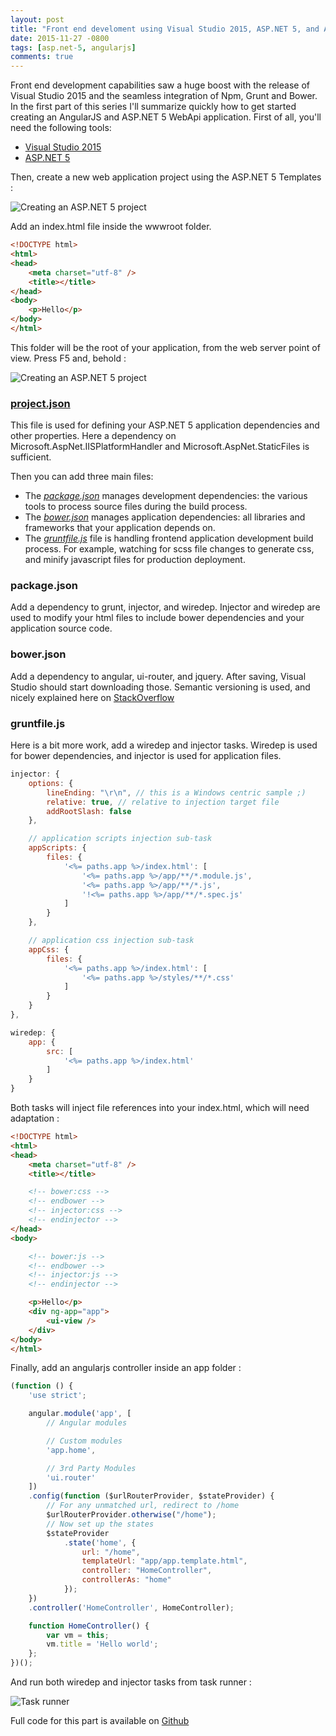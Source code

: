 ```yaml
---
layout: post
title: "Front end develoment using Visual Studio 2015, ASP.NET 5, and AngularJS - Part 1"
date: 2015-11-27 -0800
tags: [asp.net-5, angularjs]
comments: true
---
```


Front end development capabilities saw a huge boost with the release of Visual Studio 2015 and the seamless integration of Npm, Grunt and Bower. In the first part of this series I'll summarize quickly how to get started creating an AngularJS and ASP.NET 5 WebApi application. First of all, you'll need the following tools:

- [Visual Studio 2015](https://www.visualstudio.com/en-us/products/visual-studio-community-vs.aspx)
- [ASP.NET 5](https://docs.asp.net/en/latest/getting-started/installing-on-windows.html)

Then, create a new web application project using the ASP.NET 5 Templates :

![Creating an ASP.NET 5 project](/img/2015-11-27-project-creation.png) 

Add an index.html file inside the wwwroot folder. 

```` html
<!DOCTYPE html>
<html>
<head>
    <meta charset="utf-8" />
    <title></title>
</head>
<body>
    <p>Hello</p>
</body>
</html>
````

This folder will be the root of your application, from the web server point of view. Press F5 and, behold :

![Creating an ASP.NET 5 project](/img/2015-11-27-first-run.png) 

### [project.json](http://docs.asp.net/en/latest/conceptual-overview/understanding-aspnet5-apps.html#the-project-json-file)

This file is used for defining your ASP.NET 5 application dependencies and other properties. Here a dependency on Microsoft.AspNet.IISPlatformHandler and Microsoft.AspNet.StaticFiles is sufficient.

Then you can add three main files:

- The _[package.json](https://docs.npmjs.com/files/package.json)_ manages development dependencies: the various tools to process source files during the build process.
- The _[bower.json](http://bower.io/docs/creating-packages/#bowerjson)_ manages application dependencies: all libraries and frameworks that your application depends on.
- The _[gruntfile.js](http://gruntjs.com/sample-gruntfile)_ file is handling frontend application development build process. For example, watching for scss file changes to generate css, and minify javascript files for production deployment.

### package.json

Add a dependency to grunt, injector, and wiredep. Injector and wiredep are used to modify your html files to include bower dependencies and your application source code.

### bower.json

Add a dependency to angular, ui-router, and jquery. After saving, Visual Studio should start downloading those. Semantic versioning is used, and nicely explained here on [StackOverflow](http://stackoverflow.com/questions/19030170/what-is-the-bower-version-syntax)

### gruntfile.js

Here is a bit more work, add a wiredep and injector tasks. Wiredep is used for bower dependencies, and injector is used for application files.

```` javascript
injector: {
    options: {
        lineEnding: "\r\n", // this is a Windows centric sample ;)
        relative: true, // relative to injection target file
        addRootSlash: false
    },

    // application scripts injection sub-task
    appScripts: {
        files: {
            '<%= paths.app %>/index.html': [
                '<%= paths.app %>/app/**/*.module.js',
                '<%= paths.app %>/app/**/*.js',
                '!<%= paths.app %>/app/**/*.spec.js'
            ]
        }
    },

    // application css injection sub-task
    appCss: {
        files: {
            '<%= paths.app %>/index.html': [
                '<%= paths.app %>/styles/**/*.css'
            ]
        }
    }
},

wiredep: {
    app: {
        src: [
            '<%= paths.app %>/index.html'
        ]
    }
}
````

Both tasks will inject file references into your index.html, which will need adaptation :

```` html
<!DOCTYPE html>
<html>
<head>
    <meta charset="utf-8" />
    <title></title>

    <!-- bower:css -->
    <!-- endbower -->
    <!-- injector:css -->
    <!-- endinjector -->
</head>
<body>

    <!-- bower:js -->
    <!-- endbower -->
    <!-- injector:js -->
    <!-- endinjector -->

    <p>Hello</p>
    <div ng-app="app">
        <ui-view />
    </div>
</body>
</html>
````

Finally, add an angularjs controller inside an app folder :

```` javascript
(function () {
    'use strict';

    angular.module('app', [
        // Angular modules 

        // Custom modules 
        'app.home',

        // 3rd Party Modules
        'ui.router'
    ])
    .config(function ($urlRouterProvider, $stateProvider) {
        // For any unmatched url, redirect to /home
        $urlRouterProvider.otherwise("/home");
        // Now set up the states
        $stateProvider
            .state('home', {
                url: "/home",
                templateUrl: "app/app.template.html",
                controller: "HomeController",
                controllerAs: "home"
            });
    })
    .controller('HomeController', HomeController);

    function HomeController() {
        var vm = this;
        vm.title = 'Hello world';
    };
})();
````

And run both wiredep and injector tasks from task runner :

![Task runner](/img/2015-11-27-task-runner.png) 


Full code for this part is available on [Github](https://github.com/mathieubrun/Samples.FrontAspNet5/tree/dev-part-1)